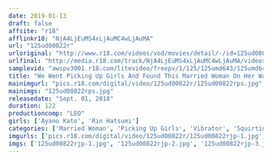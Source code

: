 ```yaml
---
date: 2019-01-13
draft: false
affsite: "r18"
afflinkr18: "NjA4LjEuMS4xLjAuMC4wLjAuMA"
url: "125ud00822r"
urloriginal: "http://www.r18.com/videos/vod/movies/detail/-/id=125ud00822r"
urlfinal: "http://media.r18.com/track/NjA4LjEuMS4xLjAuMC4wLjAuMA/videos/vod/movies/detail/-/id=125ud00822r"
samplevid: "awspv3001.r18.com/litevideo/freepv/1/125/125umd643/125umd643_dmb_w.mp4"
title: "We Went Picking Up Girls And Found This Married Woman On Her Way Home From Shopping, So We Took A Taste Test Of Her Cooking And Her Pussy, And They Were Both Seriously Delicious And Professionally Flavored!! Ma'am, Can We Get Seconds?"
mainimgurl: "pics.r18.com/digital/video/125ud00822r/125ud00822rps.jpg"
mainimgs: "125ud00822rps.jpg"
releasedate: "Sept. 01, 2018"
duration: 122
productioncomp: "LEO"
girls: ['Ayano Kato', 'Rin Hatsumi']
categories: ['Married Woman', 'Picking Up Girls', 'Vibrator', 'Squirting', 'Hi-Def']
imgurls: ['pics.r18.com/digital/video/125ud00822r/125ud00822rjp-1.jpg', 'pics.r18.com/digital/video/125ud00822r/125ud00822rjp-2.jpg', 'pics.r18.com/digital/video/125ud00822r/125ud00822rjp-3.jpg', 'pics.r18.com/digital/video/125ud00822r/125ud00822rjp-4.jpg', 'pics.r18.com/digital/video/125ud00822r/125ud00822rjp-5.jpg', 'pics.r18.com/digital/video/125ud00822r/125ud00822rjp-6.jpg', 'pics.r18.com/digital/video/125ud00822r/125ud00822rjp-7.jpg', 'pics.r18.com/digital/video/125ud00822r/125ud00822rjp-8.jpg', 'pics.r18.com/digital/video/125ud00822r/125ud00822rjp-9.jpg', 'pics.r18.com/digital/video/125ud00822r/125ud00822rjp-10.jpg', 'pics.r18.com/digital/video/125ud00822r/125ud00822rjp-11.jpg', 'pics.r18.com/digital/video/125ud00822r/125ud00822rjp-12.jpg', 'pics.r18.com/digital/video/125ud00822r/125ud00822rjp-13.jpg', 'pics.r18.com/digital/video/125ud00822r/125ud00822rjp-14.jpg', 'pics.r18.com/digital/video/125ud00822r/125ud00822rjp-15.jpg', 'pics.r18.com/digital/video/125ud00822r/125ud00822rjp-16.jpg', 'pics.r18.com/digital/video/125ud00822r/125ud00822rjp-17.jpg', 'pics.r18.com/digital/video/125ud00822r/125ud00822rjp-18.jpg', 'pics.r18.com/digital/video/125ud00822r/125ud00822rjp-19.jpg', 'pics.r18.com/digital/video/125ud00822r/125ud00822rjp-20.jpg']
imgs: ['125ud00822rjp-1.jpg', '125ud00822rjp-2.jpg', '125ud00822rjp-3.jpg', '125ud00822rjp-4.jpg', '125ud00822rjp-5.jpg', '125ud00822rjp-6.jpg', '125ud00822rjp-7.jpg', '125ud00822rjp-8.jpg', '125ud00822rjp-9.jpg', '125ud00822rjp-10.jpg', '125ud00822rjp-11.jpg', '125ud00822rjp-12.jpg', '125ud00822rjp-13.jpg', '125ud00822rjp-14.jpg', '125ud00822rjp-15.jpg', '125ud00822rjp-16.jpg', '125ud00822rjp-17.jpg', '125ud00822rjp-18.jpg', '125ud00822rjp-19.jpg', '125ud00822rjp-20.jpg']
---
```

